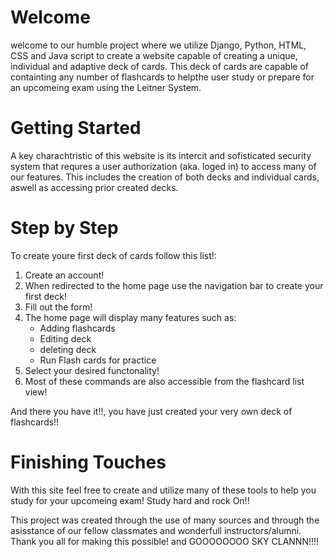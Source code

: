# Welcome

welcome to our humble project where we utilize
Django, Python, HTML, CSS and Java script to
create a website capable of creating a unique,
individual and adaptive deck of cards. This deck
of cards are capable of containting any number
of flashcards to helpthe user study or prepare
for an upcomeing exam using the Leitner System.


# Getting Started

A key charachtristic of this website is its intercit
and sofisticated security system that requres a user
authorization (aka. loged in) to access many of our
features. This includes the creation of both decks and
individual cards, aswell as accessing prior created decks.


# Step by Step

To create youre first deck of cards follow this list!:

1. Create an account!
2. When redirected to the home page use the navigation bar to create your first deck!
3. Fill out the form!
4. The home page will display many features such as:
    - Adding flashcards
    - Editing deck
    - deleting deck
    - Run Flash cards for practice
5. Select your desired functonality!
6. Most of these commands are also accessible from the flashcard list view!

And there you have it!!, you have just created your very own deck of flashcards!!

# Finishing Touches 

With this site feel free to create and utilize many of these
tools to help you study for your upcomeing exam! 
Study hard and rock On!!





This project was created through the use of many sources
and through the asisstance of our fellow classmates and
wonderfull instructors/alumni. Thank you all for making 
this possible! and GOOOOOOOO SKY CLANNN!!!!
